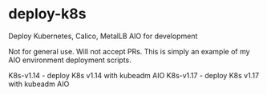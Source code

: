 # deploy-k8s
Deploy Kubernetes, Calico, MetalLB AIO for development

Not for general use. Will not accept PRs. This is simply an example of my AIO environment
deployment scripts.

K8s-v1.14 - deploy K8s v1.14 with kubeadm AIO
K8s-v1.17 - deploy K8s v1.17 with kubeadm AIO
